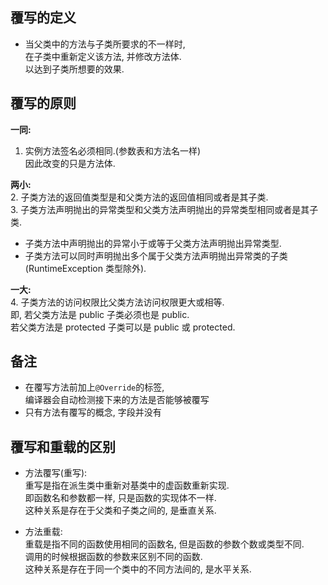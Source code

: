 ## 覆写的定义
- 当父类中的方法与子类所要求的不一样时,  
  在子类中重新定义该方法, 并修改方法体.  
  以达到子类所想要的效果.

## 覆写的原则
**一同:**  
1. 实例方法签名必须相同.(参数表和方法名一样)  
   因此改变的只是方法体.

**两小:**  
2. 子类方法的返回值类型是和父类方法的返回值相同或者是其子类.  
3. 子类方法声明抛出的异常类型和父类方法声明抛出的异常类型相同或者是其子类.
   - 子类方法中声明抛出的异常小于或等于父类方法声明抛出异常类型.
   - 子类方法可以同时声明抛出多个属于父类方法声明抛出异常类的子类(RuntimeException 类型除外).

**一大:**  
4. 子类方法的访问权限比父类方法访问权限更大或相等.  
   即, 若父类方法是 public 子类必须也是 public.  
   若父类方法是 protected 子类可以是 public 或 protected.

## 备注
- 在覆写方法前加上`@Override`的标签,  
  编译器会自动检测接下来的方法是否能够被覆写
- 只有方法有覆写的概念, 字段并没有

## 覆写和重载的区别
- 方法覆写(重写):  
  重写是指在派生类中重新对基类中的虚函数重新实现.  
  即函数名和参数都一样, 只是函数的实现体不一样.  
  这种关系是存在于父类和子类之间的, 是垂直关系.

- 方法重载:  
  重载是指不同的函数使用相同的函数名, 但是函数的参数个数或类型不同.  
  调用的时候根据函数的参数来区别不同的函数.  
  这种关系是存在于同一个类中的不同方法间的, 是水平关系.

